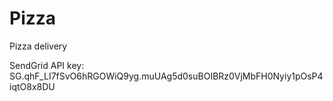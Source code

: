 # Pizza
Pizza delivery

SendGrid API key: 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
